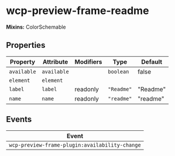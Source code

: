 # wcp-preview-frame-readme

**Mixins:** ColorSchemable

## Properties

| Property    | Attribute   | Modifiers | Type       | Default  |
|-------------|-------------|-----------|------------|----------|
| `available` | `available` |           | `boolean`  | false    |
| `element`   | `element`   |           |            |          |
| `label`     | `label`     | readonly  | `"Readme"` | "Readme" |
| `name`      | `name`      | readonly  | `"readme"` | "readme" |

## Events

| Event                                          |
|------------------------------------------------|
| `wcp-preview-frame-plugin:availability-change` |
